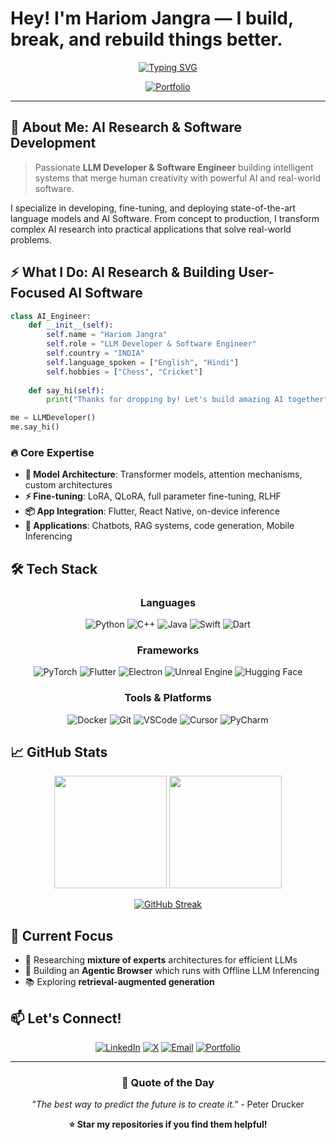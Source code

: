 
# Hey! I'm Hariom Jangra — I build, break, and rebuild things better.





<div align="center">
  
[![Typing SVG](https://readme-typing-svg.demolab.com?font=Fira+Code&size=22&duration=3000&pause=100&color=89B4FA&center=true&vCenter=true&multiline=true&width=600&height=100&lines=Large+Language+Model+Developer;AI-Powered+Software+Engineering;Building+the+Future+with+AI)](https://git.io/typing-svg)



[![Portfolio](https://img.shields.io/badge/🌐_Portfolio-2563EB?style=for-the-badge&logo=vercel&logoColor=white&labelColor=1e293b)](https://hariomjangra.dev)


</div>

---


## 🎯 About Me: AI Research & Software Development

> Passionate **LLM Developer & Software Engineer** building intelligent systems that merge human creativity with powerful AI and real-world software.

I specialize in developing, fine-tuning, and deploying state-of-the-art language models and AI Software. From concept to production, I transform complex AI research into practical applications that solve real-world problems.

<div align="center">
  

</div>


## ⚡ What I Do: AI Research & Building User-Focused AI Software

```python
class AI_Engineer:
    def __init__(self):
        self.name = "Hariom Jangra"
        self.role = "LLM Developer & Software Engineer"
        self.country = "INDIA"
        self.language_spoken = ["English", "Hindi"]
        self.hobbies = ["Chess", "Cricket"]
    
    def say_hi(self):
        print("Thanks for dropping by! Let's build amazing AI together")

me = LLMDeveloper()
me.say_hi()
```

### 🔥 Core Expertise

- **🧠 Model Architecture**: Transformer models, attention mechanisms, custom architectures
- **⚡ Fine-tuning**: LoRA, QLoRA, full parameter fine-tuning, RLHF
- **📦 App Integration**: Flutter, React Native, on-device inference
- **💬 Applications**: Chatbots, RAG systems, code generation, Mobile Inferencing

## 🛠️ Tech Stack

<div align="center">

### Languages
![Python](https://img.shields.io/badge/Python-3776AB?style=for-the-badge&logo=python&logoColor=white)
![C++](https://img.shields.io/badge/C%2B%2B-00599C?style=for-the-badge&logo=c%2B%2B&logoColor=white)
![Java](https://img.shields.io/badge/Java-ED8B00?style=for-the-badge&logo=openjdk&logoColor=white)
![Swift](https://img.shields.io/badge/Swift-FA7343?style=for-the-badge&logo=swift&logoColor=white)
![Dart](https://img.shields.io/badge/Dart-0175C2?style=for-the-badge&logo=dart&logoColor=white)

### Frameworks
![PyTorch](https://img.shields.io/badge/PyTorch-EE4C2C?style=for-the-badge&logo=pytorch&logoColor=white)
![Flutter](https://img.shields.io/badge/Flutter-02569B?style=for-the-badge&logo=flutter&logoColor=white)
![Electron](https://img.shields.io/badge/Electron-47848F?style=for-the-badge&logo=electron&logoColor=white)
![Unreal Engine](https://img.shields.io/badge/Unreal%20Engine-313131?style=for-the-badge&logo=unrealengine&logoColor=white)
![Hugging Face](https://img.shields.io/badge/🤗_Hugging_Face-FFD21E?style=for-the-badge)

### Tools & Platforms
![Docker](https://img.shields.io/badge/Docker-2496ED?style=for-the-badge&logo=docker&logoColor=white)
![Git](https://img.shields.io/badge/Git-F05032?style=for-the-badge&logo=git&logoColor=white)
![VSCode](https://img.shields.io/badge/VSCode-007ACC?style=for-the-badge&logo=visualstudiocode&logoColor=white)
![Cursor](https://img.shields.io/badge/Cursor-000000?style=for-the-badge&logo=cursor&logoColor=white)
![PyCharm](https://img.shields.io/badge/PyCharm-000000?style=for-the-badge&logo=pycharm&logoColor=white)

</div>

## 📈 GitHub Stats

<div align="center">
  
<img height="180em" src="https://github-readme-stats.vercel.app/api?username=yourusername&show_icons=true&theme=tokyonight&include_all_commits=true&count_private=true"/>
<img height="180em" src="https://github-readme-stats.vercel.app/api/top-langs/?username=yourusername&layout=compact&langs_count=8&theme=tokyonight"/>

</div>

<div align="center">
  
[![GitHub Streak](https://streak-stats.demolab.com/?user=yourusername&theme=tokyonight)](https://git.io/streak-stats)

</div>

## 🎯 Current Focus

- 🔬 Researching **mixture of experts** architectures for efficient LLMs
- 🚀 Building an **Agentic Browser** which runs with Offline LLM Inferencing  
- 📚 Exploring **retrieval-augmented generation**

## 📫 Let's Connect!

<div align="center">

[![LinkedIn](https://img.shields.io/badge/LinkedIn-0077B5?style=for-the-badge&logo=linkedin&logoColor=white)](https://www.linkedin.com/in/hariom-jangra/)
[![X](https://img.shields.io/badge/X-000000?style=for-the-badge&logo=x&logoColor=white)](https://x.com/HariomJangra404)
[![Email](https://img.shields.io/badge/Email-D14836?style=for-the-badge&logo=gmail&logoColor=white)](mailto:hello.hariomjangra@gmail.com)
[![Portfolio](https://img.shields.io/badge/Portfolio-000000?style=for-the-badge&logo=vercel&logoColor=white)](https://hariomjangra.dev/)

</div>

---

<div align="center">

### 💭 Quote of the Day
*"The best way to predict the future is to create it."* - Peter Drucker

**⭐ Star my repositories if you find them helpful!**


